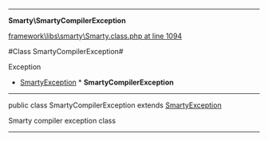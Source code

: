 

- - -

**Smarty\SmartyCompilerException**


<a href="https://github.com/JeyDotC/Hirudo/blob/master/framework/libs/smarty/Smarty.class.php#L1094" >framework\libs\smarty\Smarty.class.php at line 1094</a>

#Class SmartyCompilerException#

Exception
* <a href="">SmartyException</a>
        * **SmartyCompilerException**




- - -

<p class="signature"><span class='k'>public  class</span> <span class='nx'>SmartyCompilerException</span>
extends <a href="">SmartyException</a>

</p>

<div class="comment" id="overview_description"><p>Smarty compiler exception class</p></div>



- - -

